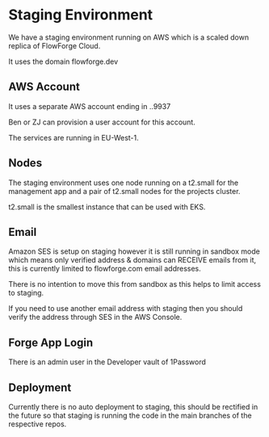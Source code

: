 # Staging Environment

We have a staging environment running on AWS which is a scaled down replica of FlowForge Cloud.

It uses the domain flowforge.dev

## AWS Account

It uses a separate AWS account ending in ..9937

Ben or ZJ can provision a user account for this account.

The services are running in EU-West-1.

## Nodes
The staging environment uses one node running on a t2.small for the management app and a pair of t2.small nodes for the projects cluster.

t2.small is the smallest instance that can be used with EKS.

## Email
Amazon SES is setup on staging however it is still running in sandbox mode which means only verified address & domains can RECEIVE emails from it, this is currently limited to flowforge.com email addresses.

There is no intention to move this from sandbox as this helps to limit access to staging.

If you need to use another email address with staging then you should verify the address through SES in the AWS Console.

## Forge App Login
There is an admin user in the Developer vault of 1Password


## Deployment
Currently there is no auto deployment to staging, this should be rectified in the future so that staging is running the code in the main branches  of the respective repos.
